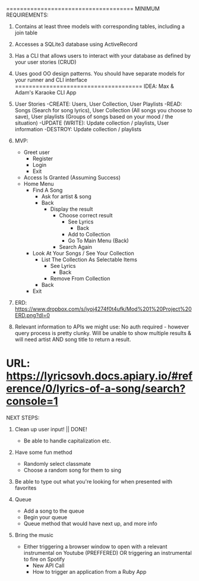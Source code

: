=====================================
MINIMUM REQUIREMENTS:
1) Contains at least three models with corresponding tables, including a join table
2) Accesses a SQLite3 database using ActiveRecord
3) Has a CLI that allows users to interact with your database as defined by your user stories (CRUD)
4) Uses good OO design patterns. You should have separate models for your runner and CLI interface
=====================================
IDEA: Max & Adam's Karaoke CLI App

1) User Stories
    -CREATE: Users, User Collection, User Playlists 
    -READ: Songs (Search for song lyrics), User Collection (All songs you choose to save), User playlists (Groups of songs based on your mood / the situation)
    -UPDATE (WRITE): Update collection / playlists, User information
    -DESTROY: Update collection / playlists

2) MVP: 
    - Greet user
        - Register
        - Login
        - Exit
    - Access Is Granted (Assuming Success)
    - Home Menu
        - Find A Song
            - Ask for artist & song
            - Back
                - Display the result
                    - Choose correct result
                        - See Lyrics
                            - Back
                        - Add to Collection
                        - Go To Main Menu (Back)
                    - Search Again
        - Look At Your Songs / See Your Collection
            - List The Collection As Selectable Items
                - See Lyrics
                    - Back
                - Remove From Collection
            - Back
        - Exit


3) ERD: https://www.dropbox.com/s/iyoj4274f0t4ufk/Mod%201%20Project%20ERD.png?dl=0

4) Relevant information to APIs we might use: No auth required - however query process is pretty clunky. Will be unable to show multiple results & will need artist AND song title to return a result. 

URL: https://lyricsovh.docs.apiary.io/#reference/0/lyrics-of-a-song/search?console=1
=====================================
NEXT STEPS:

1) Clean up user input! || DONE!
    - Be able to handle capitalization etc.

2) Have some fun method
    - Randomly select classmate
    - Choose a random song for them to sing

3) Be able to type out what you're looking for when presented with favorites

4) Queue
    - Add a song to the queue
    - Begin your queue
    - Queue method that would have next up, and more info

5) Bring the music
    - Either triggering a browser window to open with a relevant instrumental on Youtube (PREFFERED) OR triggering an instrumental to fire on Spotify
        - New API Call
        - How to trigger an application from a Ruby App





